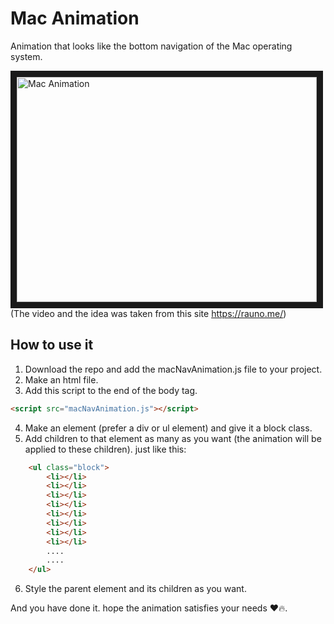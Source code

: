 # Mac Animation
Animation that looks like the bottom navigation of the Mac operating system.

<a href="http://www.youtube.com/watch?feature=player_embedded&v=mKUP2uq5O40" target="_blank"><img src="http://img.youtube.com/vi/mKUP2uq5O40/0.jpg" 
alt="Mac Animation" width="480" height="360" border="10" /></a>
(The video and the idea was taken from this site https://rauno.me/)

## How to use it
1. Download the repo and add the macNavAnimation.js file to your project.
2. Make an html file.
3. Add this script to the end of the body tag.
```html
<script src="macNavAnimation.js"></script>
```
4. Make an element (prefer a div or ul element) and give it a block class.
5. Add children to that element as many as you want (the animation will be applied to these children).
just like this:
```html
    <ul class="block">
        <li></li>
        <li></li>
        <li></li>
        <li></li>
        <li></li>
        <li></li>
        <li></li>
        <li></li>
        ....
        ....
    </ul>
```
6. Style the parent element and its children as you want.

And you have done it. hope the animation satisfies your needs ❤️🔥.
